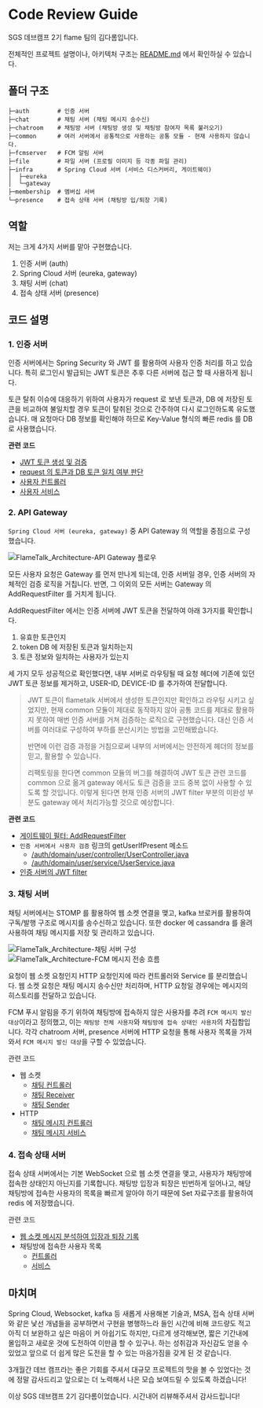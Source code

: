 # Code Review Guide
SGS 데브캠프 2기 flame 팀의 김다롬입니다.

전체적인 프로젝트 설명이나, 아키텍처 구조는 [README.md](https://github.com/DevCamp2Flame/FlameTalk_Server/blob/develop/README.md) 에서 확인하실 수 있습니다.

## 폴더 구조
```shell
├─auth        # 인증 서버
├─chat        # 채팅 서버 (채팅 메시지 송수신)
├─chatroom    # 채팅방 서버 (채팅방 생성 및 채팅방 참여자 목록 불러오기)
├─common      # 여러 서버에서 공통적으로 사용하는 공통 모듈 - 현재 사용하지 않습니다.
├─fcmserver   # FCM 알림 서버
├─file        # 파일 서버 (프로필 이미지 등 각종 파일 관리)
├─infra       # Spring Cloud 서버 (서비스 디스커버리, 게이트웨이)
│  ├─eureka
│  └─gateway
├─membership  # 멤버십 서버
└─presence    # 접속 상태 서버 (채팅방 입/퇴장 기록)
```

## 역할
저는 크게 4가지 서버를 맡아 구현했습니다.
1. 인증 서버 (auth)
2. Spring Cloud 서버 (eureka, gateway)
3. 채팅 서버 (chat)
4. 접속 상태 서버 (presence)

## 코드 설명
### 1. 인증 서버
인증 서버에서는 Spring Security 와 JWT 를 활용하여 사용자 인증 처리를 하고 있습니다.
특히 로그인시 발급되는 JWT 토큰은 추후 다른 서버에 접근 할 때 사용하게 됩니다.

토큰 탈취 이슈에 대응하기 위하여 사용자가 request 로 보낸 토큰과, DB 에 저장된 토큰을 비교하여 불일치할 경우 토큰이 탈취된 것으로 간주하여 다시 로그인하도록 유도했습니다.
매 요청마다 DB 정보를 확인해야 하므로 Key-Value 형식의 빠른 redis 를 DB로 사용했습니다.

**관련 코드**

- [JWT 토큰 생성 및 검증](https://github.com/DevCamp2Flame/FlameTalk_Server/blob/develop/auth/src/main/java/com/devcamp/flametalk/global/util/JwtTokenProvider.java)
- [request 의 토큰과 DB 토큰 일치 여부 판단](https://github.com/DevCamp2Flame/FlameTalk_Server/blob/develop/auth/src/main/java/com/devcamp/flametalk/domain/token/service/TokenService.java)
- [사용자 컨트롤러](https://github.com/DevCamp2Flame/FlameTalk_Server/blob/develop/auth/src/main/java/com/devcamp/flametalk/domain/user/controller/UserController.java)
- [사용자 서비스](https://github.com/DevCamp2Flame/FlameTalk_Server/blob/develop/auth/src/main/java/com/devcamp/flametalk/domain/user/service/UserService.java)

### 2. API Gateway
`Spring Cloud 서버 (eureka, gateway)` 중 API Gateway 의 역할을 중점으로 구성했습니다.

![FlameTalk_Architecture-API Gateway 플로우](https://user-images.githubusercontent.com/44438366/153760233-42a9e73f-a789-4378-80ef-80303f1c836a.png)

모든 사용자 요청은 Gateway 를 먼저 만나게 되는데, 인증 서버일 경우, 인증 서버의 자체적인 검증 로직을 거칩니다.
반면, 그 이외의 모든 서버는 Gateway 의 AddRequestFilter 를 거치게 됩니다.

AddRequestFilter 에서는 인증 서버에 JWT 토큰을 전달하여 아래 3가지를 확인합니다.
1. 유효한 토큰인지
2. token DB 에 저장된 토큰과 일치하는지
3. 토큰 정보와 일치하는 사용자가 있는지 

세 가지 모두 성공적으로 확인했다면, 내부 서버로 라우팅될 때 요청 헤더에 기존에 있던 JWT 토큰 정보를 제거하고,
USER-ID, DEVICE-ID 를 추가하여 전달합니다.

> JWT 토큰이 flametalk 서버에서 생성한 토큰인지만 확인하고 라우팅 시키고 싶었지만,
> 현재 common 모듈이 제대로 동작하지 않아 공통 코드를 제대로 활용하지 못하여 매번 인증 서버를 거쳐 검증하는 로직으로 구현했습니다.
> 대신 인증 서버를 여러대로 구성하여 부하를 분산시키는 방법을 고민해봤습니다.
> 
> 반면에 이런 검증 과정을 거침으로써 내부의 서버에서는 안전하게 헤더의 정보를 믿고, 활용할 수 있습니다.
> 
> 리팩토링을 한다면 common 모듈의 버그를 해결하여 JWT 토큰 관련 코드를 common 으로 옮겨
> gateway 에서도 토큰 검증을 코드 중복 없이 사용할 수 있도록 할 것입니다.
> 이렇게 된다면 현재 인증 서버의 JWT filter 부분의 미완성 부분도 gateway 에서 처리가능할 것으로 예상합니다.


**관련 코드**

- [게이트웨이 필터: AddRequestFilter](https://github.com/DevCamp2Flame/FlameTalk_Server/blob/develop/infra/gateway/src/main/java/com/devcamp/flametalk/gateway/filter/AddRequestHeaderFilter.java)
- `인증 서버에서 사용자 검증` 링크의 getUserIfPresent 메소드
  - [/auth/domain/user/controller/UserController.java](https://github.com/DevCamp2Flame/FlameTalk_Server/blob/develop/auth/src/main/java/com/devcamp/flametalk/domain/user/controller/UserController.java)
  - [/auth/domain/user/service/UserService.java](https://github.com/DevCamp2Flame/FlameTalk_Server/blob/develop/auth/src/main/java/com/devcamp/flametalk/domain/user/service/UserService.java)
- [인증 서버의 JWT filter](https://github.com/DevCamp2Flame/FlameTalk_Server/blob/develop/auth/src/main/java/com/devcamp/flametalk/global/util/JwtAuthenticationFilter.java)


### 3. 채팅 서버
채팅 서버에서는 STOMP 를 활용하여 웹 소켓 연결을 맺고, kafka 브로커를 활용하여 구독/발행 구조로 메시지를 송수신하고 있습니다.
또한 docker 에 cassandra 를 올려 사용하여 채팅 메시지를 저장 및 관리하고 있습니다.

![FlameTalk_Architecture-채팅 서버 구성](https://user-images.githubusercontent.com/44438366/154780079-86a1005c-a731-4b8f-afc3-171db8122913.png)
![FlameTalk_Architecture-FCM 메시지 전송 흐름](https://user-images.githubusercontent.com/44438366/154850587-6ea6d0ce-6e9c-4d16-9430-ab6a86ebfde8.png)


요청이 웹 소켓 요청인지 HTTP 요청인지에 따라 컨트롤러와 Service 를 분리했습니다. 웹 소켓 요청은 채팅 메시지 송수신만 처리하며, HTTP 요청일 경우에는 메시지의 히스토리를 전달하고 있습니다.

FCM 푸시 알림을 주기 위하여 채팅방에 접속하지 않은 사용자를 추려 `FCM 메시지 발신 대상`이라고 정의했고, 이는 `채팅방 전체 사용자`와 `채팅방에 접속 상태인 사용자`의 차집합입니다.
각각 chatroom 서버, presence 서버에 HTTP 요청을 통해 사용자 목록을 가져와서 `FCM 메시지 발신 대상`을 구할 수 있었습니다.

관련 코드
- 웹 소켓
  - [채팅 컨트롤러](https://github.com/DevCamp2Flame/FlameTalk_Server/blob/develop/chat/src/main/java/com/devcamp/flametalk/contoller/StompChatController.java)
  - [채팅 Receiver](https://github.com/DevCamp2Flame/FlameTalk_Server/blob/develop/chat/src/main/java/com/devcamp/flametalk/service/Receiver.java)
  - [채팅 Sender](https://github.com/DevCamp2Flame/FlameTalk_Server/blob/develop/chat/src/main/java/com/devcamp/flametalk/service/Sender.java)
- HTTP
  - [채팅 메시지 컨트롤러](https://github.com/DevCamp2Flame/FlameTalk_Server/blob/develop/chat/src/main/java/com/devcamp/flametalk/contoller/ChatMessageController.java)
  - [채팅 메시지 서비스](https://github.com/DevCamp2Flame/FlameTalk_Server/blob/develop/chat/src/main/java/com/devcamp/flametalk/service/ChatService.java)

### 4. 접속 상태 서버
접속 상태 서버에서는 기본 WebSocket 으로 웹 소켓 연결을 맺고, 사용자가 채팅방에 접속한 상태인지 아닌지를 기록합니다.
채팅방 입장과 퇴장은 빈번하게 일어나고, 해당 채팅방에 접속한 사용자의 목록을 빠르게 알아야 하기 때문에 Set 자료구조를 활용하여 redis 에 저장했습니다.

관련 코드
- [웹 소켓 메시지 분석하여 입장과 퇴장 기록](https://github.com/DevCamp2Flame/FlameTalk_Server/blob/develop/presence/src/main/java/com/devcamp/flametalk/presence/config/WebSockChatHandler.java)
- 채팅방에 접속한 사용자 목록
  - [컨트롤러](https://github.com/DevCamp2Flame/FlameTalk_Server/blob/develop/presence/src/main/java/com/devcamp/flametalk/presence/controller/PresenceController.java)
  - [서비스](https://github.com/DevCamp2Flame/FlameTalk_Server/blob/develop/presence/src/main/java/com/devcamp/flametalk/presence/service/PresenceService.java)


## 마치며
Spring Cloud, Websocket, kafka 등 새롭게 사용해본 기술과, MSA, 접속 상태 서버와 같은 낯선 개념들을 공부하면서 구현을 병행하느라 
들인 시간에 비해 코드량도 적고 아직 더 보완하고 싶은 마음이 커 아쉽기도 하지만,
다르게 생각해보면, 짧은 기간내에 몰입하고 새로운 것에 도전하여 이만큼 할 수 있구나. 하는 성취감과 자신감도 얻을 수 있었고 
앞으로 더 쉽게 많은 도전을 할 수 있는 마음가짐을 갖게 된 것 같습니다.

3개월간 데브 캠프라는 좋은 기회를 주셔서 대규모 프로젝트의 맛을 볼 수 있었다는 것에 정말 감사드리고 
앞으로는 더 노력해서 나은 모습 보여드릴 수 있도록 하겠습니다!

이상 SGS 데브캠프 2기 김다롬이었습니다.
시간내어 리뷰해주셔서 감사드립니다!